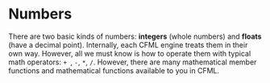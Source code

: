 # Numbers

There are two basic kinds of numbers: **integers** (whole numbers) and **floats** (have a decimal point).  Internally, each CFML engine treats them in their own way.  However, all we must know is how to operate them with typical math operators: `+ `, `-`, `*`, `/`.  However, there are many mathematical member functions and mathematical functions available to you in CFML.


